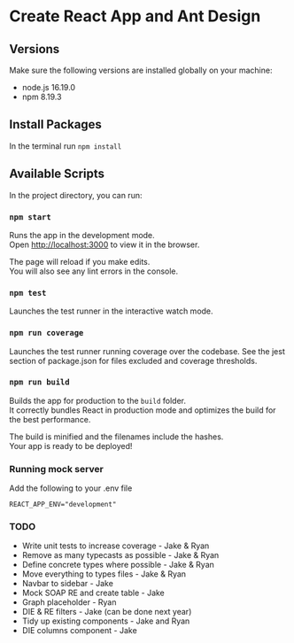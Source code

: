 # Create React App and Ant Design

## Versions

Make sure the following versions are installed globally on your machine:

- node.js 16.19.0
- npm 8.19.3

## Install Packages

In the terminal run `npm install`

## Available Scripts

In the project directory, you can run:

### `npm start`

Runs the app in the development mode.\
Open [http://localhost:3000](http://localhost:3000) to view it in the browser.

The page will reload if you make edits.\
You will also see any lint errors in the console.

### `npm test`

Launches the test runner in the interactive watch mode.

### `npm run coverage`

Launches the test runner running coverage over the codebase. See the jest section of package.json for files excluded and coverage thresholds.

### `npm run build`

Builds the app for production to the `build` folder.\
It correctly bundles React in production mode and optimizes the build for the best performance.

The build is minified and the filenames include the hashes.\
Your app is ready to be deployed!

### Running mock server

Add the following to your .env file

```
REACT_APP_ENV="development"
```

### TODO

- Write unit tests to increase coverage - Jake & Ryan
- Remove as many typecasts as possible - Jake & Ryan
- Define concrete types where possible - Jake & Ryan
- Move everything to types files - Jake & Ryan
- Navbar to sidebar - Jake
- Mock SOAP RE and create table - Jake
- Graph placeholder - Ryan
- DIE & RE filters - Jake (can be done next year)
- Tidy up existing components - Jake and Ryan
- DIE columns component - Jake
